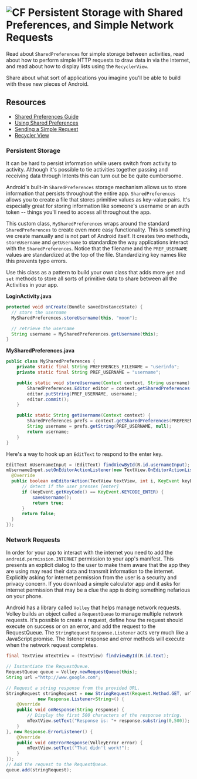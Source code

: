 # ![CF](http://i.imgur.com/7v5ASc8.png) Persistent Storage with Shared Preferences, and Simple Network Requests

Read about `SharedPreferences` for simple storage between activities, read
about how to perform simple HTTP requests to draw data in via the internet, and
read about how to display lists using the `RecyclerView`.

Share about what sort of applications you imagine you'll be able to build with
these new pieces of Android.

## Resources
* [Shared Preferences Guide](https://developer.android.com/guide/topics/data/data-storage.html#pref)
* [Using Shared Preferences](https://developer.android.com/training/data-storage/shared-preferences.html)
* [Sending a Simple Request](https://developer.android.com/training/volley/simple.html)
* [Recycler View](https://developer.android.com/guide/topics/ui/layout/recyclerview#java)

### Persistent Storage
It can be hard to persist information while users switch from activity to
activity. Although it's possible to tie activities together passing and
receiving data through Intents this can turn out be be quite cumbersome.

Android's built-in `SharedPreferences` storage mechanism allows us to store
information that persists throughout the entire app. `SharedPreferences`
allows you to create a file that stores primitive values as key-value pairs.
It's especially great for storing information like someone's username or an auth
token -- things you'll need to access all throughout the app.

This custom class, `MySharedPreferences` wraps around the standard
`SharedPreferences` to create even more easy functionality. This is something we
create manually and is not part of Android itself. It creates two methods,
`storeUsername` and `getUsername` to standardize the way applications interact
with the `SharedPreferences`. Notice that the filename and the `PREF_USERNAME`
values are standardized at the top of the file. Standardizing key names like
this prevents typo errors.

Use this class as a pattern to build your own class that adds more `get` and
`set` methods to store all sorts of primitive data to share between all the
Activities in your app.

**LoginActivity.java**
```java
protected void onCreate(Bundle savedInstanceState) {
  // store the username
  MySharedPreferences.storeUsername(this, "moon");

  // retrieve the username
  String username = MySharedPreferences.getUsername(this);
}
```

**MySharedPreferences.java**
```java
public class MySharedPreferences {
    private static final String PREFERENCES_FILENAME = "userinfo";
    private static final String PREF_USERNAME = "username";

    public static void storeUsername(Context context, String username) {
        SharedPreferences.Editor editor = context.getSharedPreferences(PREFERENCES_FILENAME, MODE_PRIVATE).edit();
        editor.putString(PREF_USERNAME, username);
        editor.commit();
    }

    public static String getUsername(Context context) {
        SharedPreferences prefs = context.getSharedPreferences(PREFERENCES_FILENAME, MODE_PRIVATE);
        String username = prefs.getString(PREF_USERNAME, null);
        return username;
    }
}
```

Here's a way to hook up an `EditText` to respond to the enter key.

```java
EditText mUsernameInput = (EditText) findViewById(R.id.usernameInput);
mUsernameInput.setOnEditorActionListener(new TextView.OnEditorActionListener() {
  @Override
  public boolean onEditorAction(TextView textView, int i, KeyEvent keyEvent) {
      // detect if the user presses [enter]
      if (keyEvent.getKeyCode() == KeyEvent.KEYCODE_ENTER) {
          saveUsername();
          return true;
      }
      return false;
  }
});
```

### Network Requests
In order for your app to interact with the internet you need to add the
`android.permission.INTERNET` permission to your app's manifest. This presents
an explicit dialog to the user to make them aware that the app they are using
may read their data and transmit information to the internet. Explicitly
asking for internet permission from the user is a security and privacy concern.
If you download a simple calculator app and it asks for internet permission that
may be a clue the app is doing something nefarious on your phone.

Android has a library called `Volley` that helps manage network requests.
Volley builds an object called a `RequestQueue` to manage multiple network
requests. It's possible to create a request, define how the request should
execute on success or on an error, and add the request to the RequestQueue.
The `StringRequest` `Response.Listener` acts very much like a JavaScript
promise. The listener response and error methods will execute when the
network request completes.

```java
final TextView mTextView = (TextView) findViewById(R.id.text);

// Instantiate the RequestQueue.
RequestQueue queue = Volley.newRequestQueue(this);
String url ="http://www.google.com";

// Request a string response from the provided URL.
StringRequest stringRequest = new StringRequest(Request.Method.GET, url,
            new Response.Listener<String>() {
    @Override
    public void onResponse(String response) {
        // Display the first 500 characters of the response string.
        mTextView.setText("Response is: "+ response.substring(0,500));
    }
}, new Response.ErrorListener() {
    @Override
    public void onErrorResponse(VolleyError error) {
        mTextView.setText("That didn't work!");
    }
});
// Add the request to the RequestQueue.
queue.add(stringRequest);
```
